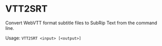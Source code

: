# VTT2SRT
Convert WebVTT format subtitle files to SubRip Text from the command line.

Usage: `VTT2SRT <input> [<output>]`
